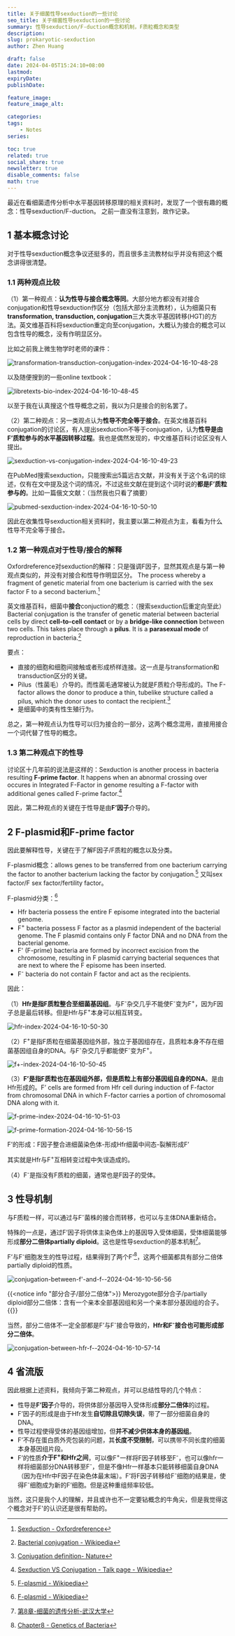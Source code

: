 ```yaml
---
title: 关于细菌性导sexduction的一些讨论
seo_title: 关于细菌性导sexduction的一些讨论
summary: 性导sexduction/F-duction概念和机制，F质粒概念和类型
description: 
slug: prokaryotic-sexduction
author: Zhen Huang

draft: false
date: 2024-04-05T15:24:10+08:00
lastmod: 
expiryDate: 
publishDate: 

feature_image: 
feature_image_alt: 

categories:
tags:
    - Notes
series:

toc: true
related: true
social_share: true
newsletter: true
disable_comments: false
math: true
---
```


最近在看细菌遗传分析中水平基因转移原理的相关资料时，发现了一个很有趣的概念：性导sexduction/F-duction。
之前一直没有注意到，故作记录。

## 1 基本概念讨论

对于性导sexduction概念争议还挺多的，而且很多主流教材似乎并没有把这个概念讲得很清楚。

### 1.1 两种观点比较

（1）第一种观点：**认为性导与接合概念等同**。大部分地方都没有对接合conjugation和性导sexduction作区分（包括大部分主流教材），认为细菌只有**transformation, transduction, conjugation**三大类水平基因转移(HGT)的方法。英文维基百科将sexduction重定向至conjugation，大概认为接合的概念可以包含性导的概念，没有作明显区分。

比如之前我上微生物学时老师的课件：

![transformation-transduction-conjugation-index-2024-04-16-10-48-28](https://lfs.zhenhuang.top/images/transformation-transduction-conjugation-index-2024-04-16-10-48-28.png#small)

以及随便搜到的一些online textbook：

![libretexts-bio-index-2024-04-16-10-48-45](https://lfs.zhenhuang.top/images/libretexts-bio-index-2024-04-16-10-48-45.png#small)

以至于我在认真搜这个性导概念之前，我以为只是接合的别名罢了。

（2）第二种观点：另一类观点认为**性导不完全等于接合**。在英文维基百科conjugation的讨论区，有人提出sexduction不等于conjugation，认为**性导是由F’质粒参与的水平基因转移过程**。我也是偶然发现的，中文维基百科讨论区没有人提出。

![sexduction-vs-conjugation-index-2024-04-16-10-49-23](https://lfs.zhenhuang.top/images/sexduction-vs-conjugation-index-2024-04-16-10-49-23.png#small)

在PubMed搜索sexduction，只能搜索出5篇远古文献，并没有关于这个名词的综述，仅有在文中提及这个词的情况，不过这些文献在提到这个词时说的**都是F’质粒参与的**。比如一篇俄文文献：（当然我也只看了摘要）

![pubmed-sexduction-index-2024-04-16-10-50-10](https://lfs.zhenhuang.top/images/pubmed-sexduction-index-2024-04-16-10-50-10.png#small)

因此在收集性导sexduction相关资料时，我主要以第二种观点为主，看看为什么性导不完全等于接合。

### 1.2 第一种观点对于性导/接合的解释

Oxfordreference对sexduction的解释：只是强调F因子，显然其观点是与第一种观点类似的，并没有对接合和性导作明显区分。
The process whereby a fragment of genetic material from one bacterium is carried with the sex factor F to a second bacterium.[^1]

英文维基百科，细菌中**接合**conjuction的概念：（搜索sexduction后重定向至此）
Bacterial conjugation is the transfer of genetic material between bacterial cells by direct **cell-to-cell contact** or by a **bridge-like connection** between two cells. This takes place through a **pilus**. It is a **parasexual mode** of reproduction in bacteria.[^2]

要点：

* 直接的细胞和细胞间接触或者形成桥样连接。这一点是与transformation和transduction区分的关键。
* Pilus（性菌毛）介导的。而性菌毛通常被认为就是F质粒介导形成的。The F-factor allows the donor to produce a thin, tubelike structure called a pilus, which the donor uses to contact the recipient.[^3]
* 是细菌中的类有性生殖行为。

总之，第一种观点认为性导可以归为接合的一部分，这两个概念混用，直接用接合一个词代替了性导的概念。

### 1.3 第二种观点下的性导

讨论区十几年前的说法是这样的：Sexduction is another process in bacteria resulting **F-prime factor**. It happens when an abnormal crossing over occures in Integrated F-Factor in genome resulting a F-factor with additional genes called F-prime factor.[^4]

因此，第二种观点的关键在于性导是由**F’因子**介导的。

## 2 F-plasmid和F-prime factor

因此要解释性导，关键在于了解F因子/F质粒的概念以及分类。

F-plasmid概念：allows genes to be transferred from one bacterium carrying the factor to another bacterium lacking the factor by conjugation.[^5] 又叫sex factor/F sex factor/fertility factor。

F-plasmid分类：[^5]

* Hfr bacteria possess the entire F episome integrated into the bacterial genome.
* F<sup>+</sup> bacteria possess F factor as a plasmid independent of the bacterial genome. The F plasmid contains only F factor DNA and no DNA from the bacterial genome.
* F' (F-prime) bacteria are formed by incorrect excision from the chromosome, resulting in F plasmid carrying bacterial sequences that are next to where the F episome has been inserted.
* F<sup>-</sup> bacteria do not contain F factor and act as the recipients.

因此：

（1）**Hfr是指F质粒整合至细菌基因组**。与F<sup>-</sup>杂交几乎不能使F<sup>-</sup>变为F<sup>+</sup>，因为F因子总是最后转移。但是Hfr与F<sup>+</sup>本身可以相互转变。

![hfr-index-2024-04-16-10-50-30](https://lfs.zhenhuang.top/images/hfr-index-2024-04-16-10-50-30.png#small)

（2）F<sup>+</sup>是指F质粒在细菌基因组外部，独立于基因组存在，且质粒本身不存在细菌基因组自身的DNA。与F<sup>-</sup>杂交几乎都能使F<sup>-</sup>变为F<sup>+</sup>。

![f+-index-2024-04-16-10-50-45](https://lfs.zhenhuang.top/images/f+-index-2024-04-16-10-50-45.png#small)

（3）**F’是指F质粒也在基因组外部，但是质粒上有部分基因组自身的DNA**。是由Hfr形成的。F’ cells are formed from Hfr cell during induction of F-factor from chromosomal DNA in which F-factor carries a portion of chromosomal DNA along with it.

![f-prime-index-2024-04-16-10-51-03](https://lfs.zhenhuang.top/images/f-prime-index-2024-04-16-10-51-03.png#small)

![f-prime-formation-2024-04-16-10-56-15](https://lfs.zhenhuang.top/images/f-prime-formation-2024-04-16-10-56-15.png#small)

F’的形成：F因子整合进细菌染色体-形成Hfr细菌中间态-裂解形成F’

其实就是Hfr与F<sup>+</sup>互相转变过程中失误造成的。

（4）F<sup>-</sup>是指没有F质粒的细菌，通常也是F因子的受体。

## 3 性导机制

与F质粒一样，可以通过与F<sup>-</sup>菌株的接合而转移，也可以与主体DNA重新结合。

特殊的一点是，通过F’因子将供体主染色体上的基因导入受体细菌，受体细菌能够形成**部分二倍体partially diploid**。这也是性导sexduction的基本机制[^6]。

F’与F<sup>-</sup>细胞发生的性导过程，结果得到了两个F’[^7]，这两个细菌都具有部分二倍体partially diploid的性质。

![conjugation-between-f'-and-f--2024-04-16-10-56-56](https://lfs.zhenhuang.top/images/conjugation-between-f'-and-f--2024-04-16-10-56-56.png#small)

{{<notice info "部分合子/部分二倍体">}}
Merozygote部分合子/partially diploid部分二倍体：含有一个亲本全部基因组和另一个亲本部分基因组的合子。
{{</notice>}}

当然，部分二倍体不一定全部都是F’与F<sup>-</sup>接合导致的，<b>Hfr和F<sup>-</sup>接合也可能形成部分二倍体</b>。

![conjugation-between-hfr-f--2024-04-16-10-57-14](https://lfs.zhenhuang.top/images/conjugation-between-hfr-f--2024-04-16-10-57-14.png#small)

## 4 省流版

因此根据上述资料，我倾向于第二种观点，并可以总结性导的几个特点：

* 性导是**F’因子**介导的，将供体部分基因导入受体形成**部分二倍体**的过程。
* F’因子的形成是由于Hfr发生**自切除且切除失误**，带了一部分细菌自身的DNA。
* 性导过程使得受体的基因组增加，但**并不减少供体本身的基因组**。
* F’不存在蛋白质外壳包装的问题，其**长度不受限制**，可以携带不同长度的细菌本身基因组片段。
* F’的性质<b>介于F<sup>+</sup>和Hfr之间</b>，可以像F<sup>+</sup>一样将F因子转移至F<sup>-</sup>，也可以像hfr一样将细菌部分DNA转移至F<sup>-</sup>，但是不像Hfr一样基本只能转移细菌自身DNA（因为在Hfr中F因子在染色体最末端）。F’将F因子转移给F<sup>-</sup>细胞的结果是，使得F<sup>-</sup>细胞成为新的F’细胞。但是这种重组频率较低。

当然，这只是我个人的理解，并且或许也不一定要钻概念的牛角尖，但是我觉得这个概念对于F'的认识还是很有帮助的。

[^1]: [Sexduction - Oxfordreference](https://www.oxfordreference.com/display/10.1093/oi/authority.20110803100457687#:~:text=The%20process%20whereby%20a%20fragment,F%20to%20a%20second%20bacterium)
[^2]: [Bacterial conjugation - Wikipedia](https://en.wikipedia.org/wiki/Bacterial_conjugation)
[^3]: [Conjugation definition- Nature](https://www.nature.com/scitable/definition/conjugation-prokaryotes-290/)
[^4]: [Sexduction VS Conjugation - Talk page - Wikipedia](https://en.m.wikipedia.org/wiki/Talk:Bacterial_conjugation#Sexduction_Vs._Conjugation)
[^5]: [F-plasmid - Wikipedia](https://en.wikipedia.org/wiki/F-plasmid)
[^6]: [第8章-细菌的遗传分析-武汉大学](http://skgjx.whu.edu.cn/Public/upfile/article/201709051039287383.pdf)
[^7]: [Chapter8 - Genetics of Bacteria](https://slideplayer.com/slide/11777647/)